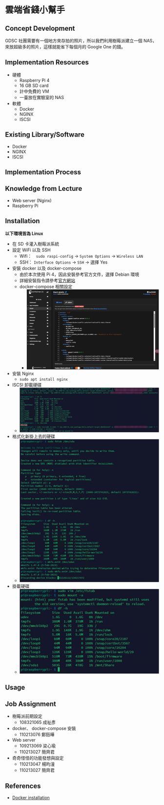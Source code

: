 # 雲端省錢小幫手

## Concept Development
GDSC 社團需要有一個地方來存拍的照片，所以我們利用樹莓派建立一個 NAS，來放超級多的照片，這樣就能省下每個月的 Google One 的錢。

## Implementation Resources
- 硬體
    - Raspberry Pi 4
    - 16 GB SD card
    - 計中免費的 VM
    - 一臺放在實驗室的 NAS
- 軟體
    - Docker
    - NGINX
    - ISCSI

## Existing Library/Software
- Docker 
- NGINX
- ISCSI

## Implementation Process

## Knowledge from Lecture
- Web server (Nginx)
- Raspberry Pi 

## Installation
**以下環境皆為 Linux**
- 在 SD 卡灌入樹莓派系統
- 設定 WiFi 以及 SSH 
    - Wifi：　`sudo raspi-config` -> `System Options` -> `Wireless LAN`
    - SSH： `Interface Options` -> `SSH` -> 選擇 Yes
- 安裝 docker 以及 docker-compose
    - 由於本次使用 Pi 4，因此安裝參考官方文件，選擇 Debian 環境
    - 詳細安裝指令請參考[官方網站](https://docs.docker.com/engine/install/debian/)
    - docker-compose 相關設定
        - ![Alt text](image-3.png)
- 安裝 Nginx
    -  `sudo apt install nginx`
- ISCSI 卸載硬碟
    - ![Alt text](image.png)
- 格式化新掛上去的硬碟
    - ![Alt text](image-1.png)
- 掛載硬碟
    - ![Alt text](image-2.png)

## Usage

## Job Assignment
- 樹莓派前期設定
    - 108321065 成祉彥
- docker、 docker-compose 安裝
    - 110213076 鄭鈺曄
- Web server
    - 109213069 梁心瑜
    - 110213027 簡齊君
- 奇奇怪怪的功能發想與設定
    - 110213047 楊昀潼
    - 110213027 簡齊君

## References
- [Docker installation](https://docs.docker.com/engine/install/debian/)
